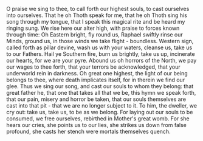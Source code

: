 

O praise we sing to thee, to call forth our highest souls, to cast ourselves into ourselves. 
That he oh Thoth speak for me, that he oh Thoth sing his song through my tongue, that I speak this magical rite and be heard my ringing sung.
We rise here our alter high, with praise to forces known through time:
Oh Eastern bright, fly round us, Raphael swiftly rinse our Minds, ground us, in those winds we take flight - boundless. 
Western sign, called forth as pillar devine, wash us with your waters, cleanse us, take us to our Fathers. 
Hail ye Southern fire, burn us brightly, take us up, incinerate our hearts, for we are your pyre.
Abound us oh horrors of the North, we pay our wages to thee forth, that your terrors be acknowledged, that your underworld rein in darkness. 
Oh great one highest, the light of our being belongs to thee, where death implicates itself, for in therein we find our glee. Thus we sing our song, and cast our souls to whom they belong: that great father he, that one that takes all that we be, this hymn we speak forth, that our pain, misery and horror be taken, that our souls themselves are cast into that pit - that we are no longer  subject to it. To him, the dweller, we cry out: take us, take us, to be as we belong. For laying out our souls to be consumed, we free ourselves, rebirthed in Mother's great womb. For she hears our cries, she points us to our lies, she strikes us down from false profound, she casts her stench were mortals themselves quench. 
